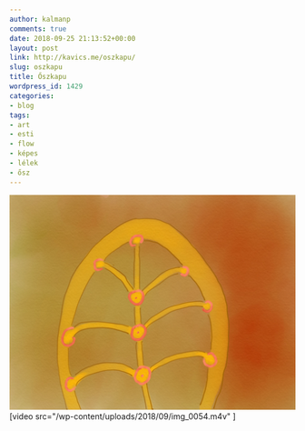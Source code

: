 ```yaml
---
author: kalmanp
comments: true
date: 2018-09-25 21:13:52+00:00
layout: post
link: http://kavics.me/oszkapu/
slug: oszkapu
title: Őszkapu
wordpress_id: 1429
categories:
- blog
tags:
- art
- esti
- flow
- képes
- lélek
- ősz
---
```


![Őszkapu](/wp-content/uploads/2018/09/img_0053.jpg)[video src="/wp-content/uploads/2018/09/img_0054.m4v" ]
